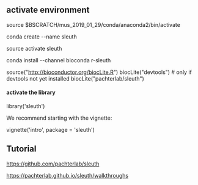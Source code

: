 ## activate environment

source $BSCRATCH/mus_2019_01_29/conda/anaconda2/bin/activate

conda create --name sleuth

source activate sleuth

conda install --channel bioconda r-sleuth

source("http://bioconductor.org/biocLite.R")
biocLite("devtools")    # only if devtools not yet installed
biocLite("pachterlab/sleuth")

#### activate the library
library('sleuth')

We recommend starting with the vignette:

vignette('intro', package = 'sleuth')


## Tutorial
https://github.com/pachterlab/sleuth

https://pachterlab.github.io/sleuth/walkthroughs




